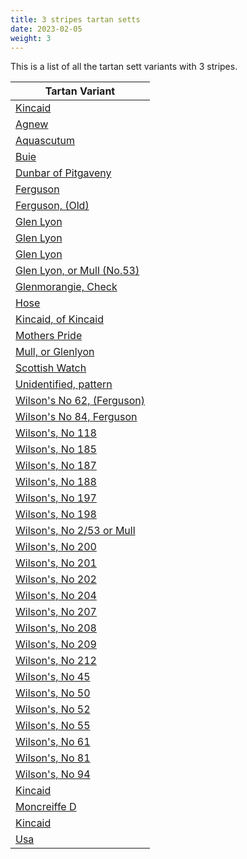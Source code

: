 ```yaml
---
title: 3 stripes tartan setts
date: 2023-02-05
weight: 3
---
```

This is a list of all the tartan sett variants with 3 stripes.

| Tartan Variant |
|---------------|
| [Kincaid](/tartans/K/11/G17/R/3)||
| [Agnew](/tartans/B/53/G42/R/14)||
| [Aquascutum](/tartans/B/22/LN22/R/22)||
| [Buie](/tartans/DR/4/K6/DR/36)||
| [Dunbar of Pitgaveny](/tartans/DR/2/N38/LN/2)||
| [Ferguson](/tartans/B/12/G10/R/2)||
| [Ferguson, (Old)](/tartans/B/30/R4/G/34)||
| [Glen Lyon](/tartans/B/16/G14/K/16)||
| [Glen Lyon](/tartans/B/4/K4/G/6)||
| [Glen Lyon](/tartans/K/12/G10/R/4)||
| [Glen Lyon, or Mull (No.53)](/tartans/B/4/G6/K/10)||
| [Glenmorangie, Check](/tartans/R/10/T20/TA/10)||
| [Hose](/tartans/LN/74/K4/R/72)||
| [Kincaid, of Kincaid](/tartans/K/40/G60/R/10)||
| [Mothers Pride](/tartans/R/10/B10/Y/10)||
| [Mull, or Glenlyon](/tartans/B/4/G8/K/10)||
| [Scottish Watch](/tartans/R/104/G39/Y/4)||
| [Unidentified, pattern](/tartans/G/24/B6/Y/2)||
| [Wilson's No 62, (Ferguson)](/tartans/B/26/R4/G/26)||
| [Wilson's No 84, Ferguson](/tartans/B/10/G12/R/2)||
| [Wilson's, No 118](/tartans/K/10/B8/Y/2)||
| [Wilson's, No 185](/tartans/G/18/P20/K/22)||
| [Wilson's, No 187](/tartans/K/2/G2/R/2)||
| [Wilson's, No 188](/tartans/B/2/G4/R/8)||
| [Wilson's, No 197](/tartans/G/12/Y2/K/12)||
| [Wilson's, No 198](/tartans/B/8/K14/R/8)||
| [Wilson's, No 2/53 or Mull](/tartans/K/10/G8/Y/2)||
| [Wilson's, No 200](/tartans/G/8/K14/R/8)||
| [Wilson's, No 201](/tartans/P/4/G8/Y/2)||
| [Wilson's, No 202](/tartans/G/14/K8/R/8)||
| [Wilson's, No 204](/tartans/G/18/K22/R/20)||
| [Wilson's, No 207](/tartans/B/2/G4/R/4)||
| [Wilson's, No 208](/tartans/G/14/B4/R/8)||
| [Wilson's, No 209](/tartans/B/4/G8/P/10)||
| [Wilson's, No 212](/tartans/B/4/R4/G/18)||
| [Wilson's, No 45](/tartans/G/8/B2/K/4)||
| [Wilson's, No 50](/tartans/B/2/K12/G/10)||
| [Wilson's, No 52](/tartans/B/8/K8/G/14)||
| [Wilson's, No 55](/tartans/B/2/P10/G/12)||
| [Wilson's, No 61](/tartans/B/8/G14/R/8)||
| [Wilson's, No 81](/tartans/P/10/G12/Y/2)||
| [Wilson's, No 94](/tartans/K/10/G8/R/4)||
| [Kincaid](/tartans/DR/6/DG34/K/22)||
| [Moncreiffe D](/tartans/DR/2/DG2/DR/2)||
| [Kincaid](/tartans/DR/3/DG17/K/11)||
| [Usa](/tartans/DB2/N2/DR2)||
